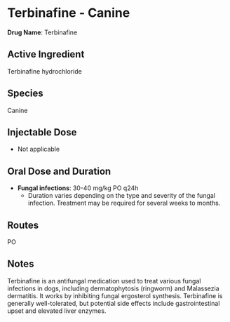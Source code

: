 #   Terbinafine - Canine

**Drug Name**: Terbinafine

##   Active Ingredient

Terbinafine hydrochloride

##   Species

Canine

##   Injectable Dose

* Not applicable

##   Oral Dose and Duration

* **Fungal infections**: 30-40 mg/kg PO q24h
    * Duration varies depending on the type and severity of the fungal infection.  Treatment may be required for several weeks to months.

##   Routes

PO

##   Notes

Terbinafine is an antifungal medication used to treat various fungal infections in dogs, including dermatophytosis (ringworm) and Malassezia dermatitis. It works by inhibiting fungal ergosterol synthesis.  Terbinafine is generally well-tolerated, but potential side effects include gastrointestinal upset and elevated liver enzymes.